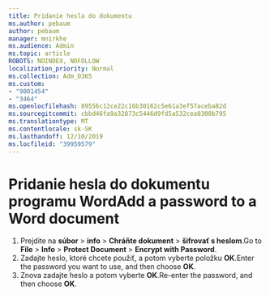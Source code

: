 ```yaml
---
title: Pridanie hesla do dokumentu
ms.author: pebaum
author: pebaum
manager: mnirkhe
ms.audience: Admin
ms.topic: article
ROBOTS: NOINDEX, NOFOLLOW
localization_priority: Normal
ms.collection: Adm_O365
ms.custom:
- "9001454"
- "3464"
ms.openlocfilehash: 89556c12ce22c16b30162c5e61a3ef57aceba82d
ms.sourcegitcommit: cbbd46fa9a32873c5446d9fd5a532cea0300b795
ms.translationtype: MT
ms.contentlocale: sk-SK
ms.lasthandoff: 12/10/2019
ms.locfileid: "39959579"
---
```

# <a name="add-a-password-to-a-word-document"></a><span data-ttu-id="410da-102">Pridanie hesla do dokumentu programu Word</span><span class="sxs-lookup"><span data-stu-id="410da-102">Add a password to a Word document</span></span>

1. <span data-ttu-id="410da-103">Prejdite na **súbor** > **info** > **Chráňte dokument** > **šifrovať s heslom**.</span><span class="sxs-lookup"><span data-stu-id="410da-103">Go to **File** > **Info** > **Protect Document** > **Encrypt with Password**.</span></span>
2. <span data-ttu-id="410da-104">Zadajte heslo, ktoré chcete použiť, a potom vyberte položku **OK**.</span><span class="sxs-lookup"><span data-stu-id="410da-104">Enter the password you want to use, and then choose **OK**.</span></span>
3. <span data-ttu-id="410da-105">Znova zadajte heslo a potom vyberte **OK**.</span><span class="sxs-lookup"><span data-stu-id="410da-105">Re-enter the password, and then choose **OK**.</span></span>